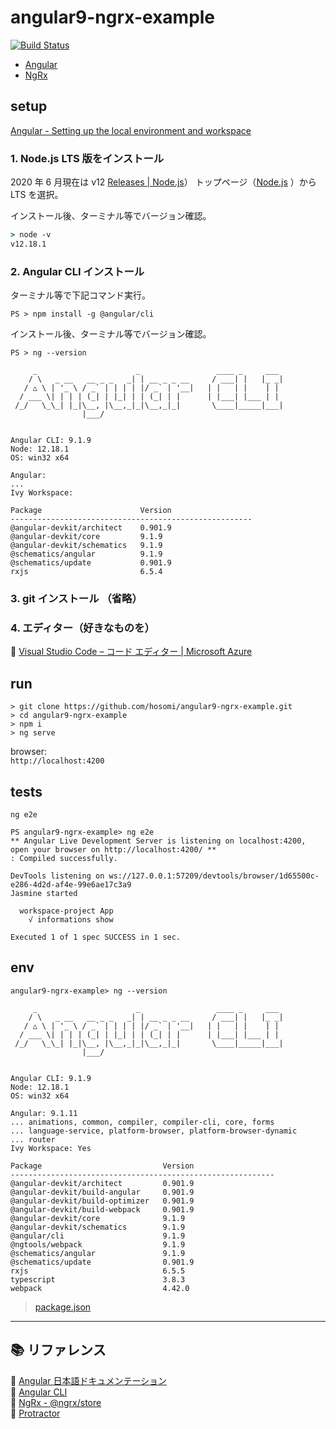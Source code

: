 # angular9-ngrx-example

[![Build Status](https://kiyotakehosomi.visualstudio.com/angular9-ngrx-example/_apis/build/status/hosomi.angular9-ngrx-example?branchName=master)](https://kiyotakehosomi.visualstudio.com/angular9-ngrx-example/_build/latest?definitionId=8&branchName=master)  

* [Angular](https://angular.io/)
* [NgRx](https://ngrx.io/)

## setup

[Angular - Setting up the local environment and workspace](https://angular.io/guide/setup-local)  

### 1. Node.js LTS 版をインストール

2020 年 6 月現在は v12 [Releases | Node.js](https://nodejs.org/en/about/releases/)） 
トップページ（[Node.js](https://nodejs.org/en/)  ）から LTS を選択。  

インストール後、ターミナル等でバージョン確認。
```cmd
> node -v
v12.18.1
```

### 2. Angular CLI インストール

ターミナル等で下記コマンド実行。

```
PS > npm install -g @angular/cli
```

インストール後、ターミナル等でバージョン確認。

```
PS > ng --version

     _                      _                 ____ _     ___
    / \   _ __   __ _ _   _| | __ _ _ __     / ___| |   |_ _|
   / △ \ | '_ \ / _` | | | | |/ _` | '__|   | |   | |    | |
  / ___ \| | | | (_| | |_| | | (_| | |      | |___| |___ | |
 /_/   \_\_| |_|\__, |\__,_|_|\__,_|_|       \____|_____|___|
                |___/


Angular CLI: 9.1.9
Node: 12.18.1
OS: win32 x64

Angular:
...
Ivy Workspace:

Package                      Version
------------------------------------------------------
@angular-devkit/architect    0.901.9
@angular-devkit/core         9.1.9
@angular-devkit/schematics   9.1.9
@schematics/angular          9.1.9
@schematics/update           0.901.9
rxjs                         6.5.4
```

### 3. git インストール （省略）

### 4. エディター（好きなものを）

:link: [Visual Studio Code – コード エディター | Microsoft Azure](https://azure.microsoft.com/ja-jp/products/visual-studio-code/)  


## run


```
> git clone https://github.com/hosomi/angular9-ngrx-example.git
> cd angular9-ngrx-example
> npm i
> ng serve
```
browser:  
``http://localhost:4200``

## tests

``ng e2e``

```
PS angular9-ngrx-example> ng e2e
** Angular Live Development Server is listening on localhost:4200, open your browser on http://localhost:4200/ **
: Compiled successfully.

DevTools listening on ws://127.0.0.1:57209/devtools/browser/1d65500c-e286-4d2d-af4e-99e6ae17c3a9
Jasmine started

  workspace-project App
    √ informations show

Executed 1 of 1 spec SUCCESS in 1 sec.
```


## env

```
angular9-ngrx-example> ng --version

     _                      _                 ____ _     ___
    / \   _ __   __ _ _   _| | __ _ _ __     / ___| |   |_ _|
   / △ \ | '_ \ / _` | | | | |/ _` | '__|   | |   | |    | |
  / ___ \| | | | (_| | |_| | | (_| | |      | |___| |___ | |
 /_/   \_\_| |_|\__, |\__,_|_|\__,_|_|       \____|_____|___|
                |___/
    

Angular CLI: 9.1.9
Node: 12.18.1
OS: win32 x64

Angular: 9.1.11
... animations, common, compiler, compiler-cli, core, forms
... language-service, platform-browser, platform-browser-dynamic
... router
Ivy Workspace: Yes

Package                           Version
-----------------------------------------------------------
@angular-devkit/architect         0.901.9
@angular-devkit/build-angular     0.901.9
@angular-devkit/build-optimizer   0.901.9
@angular-devkit/build-webpack     0.901.9
@angular-devkit/core              9.1.9
@angular-devkit/schematics        9.1.9
@angular/cli                      9.1.9
@ngtools/webpack                  9.1.9
@schematics/angular               9.1.9
@schematics/update                0.901.9
rxjs                              6.5.5
typescript                        3.8.3
webpack                           4.42.0
```

> [package.json](package.json)


---

## :books: リファレンス

:link: [Angular 日本語ドキュメンテーション](https://angular.jp/)  
:link: [Angular CLI](https://cli.angular.io/)  
:link: [NgRx - @ngrx/store](https://ngrx.io/guide/store)  
:link: [Protractor](https://protractor.angular.io/)  
